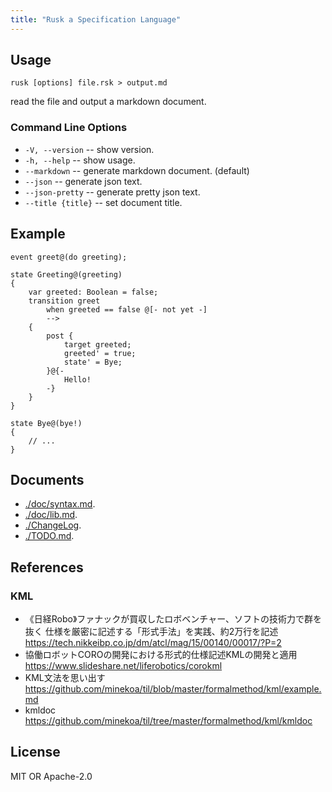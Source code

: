 ```yaml
---
title: "Rusk a Specification Language"
---
```


## Usage

```
rusk [options] file.rsk > output.md
```

read the file and output a markdown document.

### Command Line Options

* ``-V, --version``    -- show version.
* ``-h, --help``       -- show usage.
* ``--markdown``       -- generate markdown document. (default)
* ``--json``           -- generate json text.
* ``--json-pretty``    -- generate pretty json text.
* ``--title {title}``  -- set document title.


## Example

```
event greet@(do greeting);

state Greeting@(greeting)
{
	var greeted: Boolean = false;
	transition greet
		when greeted == false @[- not yet -]
		-->
	{
		post {
			target greeted;
			greeted' = true;
			state' = Bye;
		}@{-
			Hello!
		-}
	}
}

state Bye@(bye!)
{
	// ...
}
```

## Documents

* [./doc/syntax.md](./doc/syntax.md).
* [./doc/lib.md](./doc/lib.md).
* [./ChangeLog](./ChangeLog).
* [./TODO.md](./TODO.md).


## References

### KML

* 《日経Robo》ファナックが買収したロボベンチャー、ソフトの技術力で群を抜く
  仕様を厳密に記述する「形式手法」を実践、約2万行を記述
  https://tech.nikkeibp.co.jp/dm/atcl/mag/15/00140/00017/?P=2
* 協働ロボットCOROの開発における形式的仕様記述KMLの開発と適用
  https://www.slideshare.net/liferobotics/corokml
* KML文法を思い出す
  https://github.com/minekoa/til/blob/master/formalmethod/kml/example.md
* kmldoc
  https://github.com/minekoa/til/tree/master/formalmethod/kml/kmldoc


## License

MIT OR Apache-2.0
